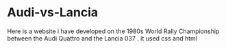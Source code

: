 # Audi-vs-Lancia
Here is a website i have developed  on the 1980s World Rally Championship between the Audi Quattro and  the Lancia 037 . 
it used css and html
